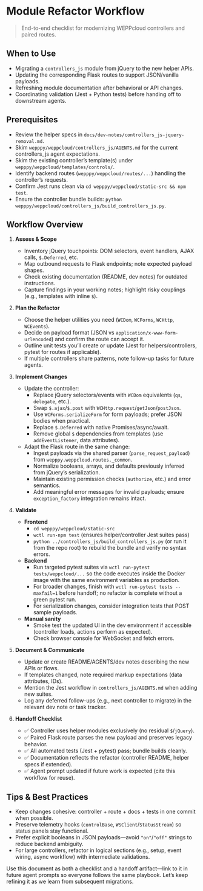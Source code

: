 # Module Refactor Workflow
> End-to-end checklist for modernizing WEPPcloud controllers and paired routes.

## When to Use
- Migrating a `controllers_js` module from jQuery to the new helper APIs.
- Updating the corresponding Flask routes to support JSON/vanilla payloads.
- Refreshing module documentation after behavioral or API changes.
- Coordinating validation (Jest + Python tests) before handing off to downstream agents.

## Prerequisites
- Review the helper specs in `docs/dev-notes/controllers_js-jquery-removal.md`.
- Skim `wepppy/weppcloud/controllers_js/AGENTS.md` for the current controllers_js agent expectations.
- Skim the existing controller’s template(s) under `wepppy/weppcloud/templates/controls/`.
- Identify backend routes (`wepppy/weppcloud/routes/...`) handling the controller’s requests.
- Confirm Jest runs clean via `cd wepppy/weppcloud/static-src && npm test`.
- Ensure the controller bundle builds: `python wepppy/weppcloud/controllers_js/build_controllers_js.py`.

## Workflow Overview
1. **Assess & Scope**
   - Inventory jQuery touchpoints: DOM selectors, event handlers, AJAX calls, `$.Deferred`, etc.
   - Map outbound requests to Flask endpoints; note expected payload shapes.
   - Check existing documentation (README, dev notes) for outdated instructions.
   - Capture findings in your working notes; highlight risky couplings (e.g., templates with inline `$`).

2. **Plan the Refactor**
   - Choose the helper utilities you need (`WCDom`, `WCForms`, `WCHttp`, `WCEvents`).
   - Decide on payload format (JSON vs `application/x-www-form-urlencoded`) and confirm the route can accept it.
   - Outline unit tests you’ll create or update (Jest for helpers/controllers, pytest for routes if applicable).
   - If multiple controllers share patterns, note follow-up tasks for future agents.

3. **Implement Changes**
   - Update the controller:
     - Replace jQuery selectors/events with `WCDom` equivalents (`qs`, `delegate`, etc.).
     - Swap `$.ajax`/`$.post` with `WCHttp.request`/`getJson`/`postJson`.
     - Use `WCForms.serializeForm` for form payloads; prefer JSON bodies when practical.
     - Replace `$.Deferred` with native Promises/async/await.
     - Remove global `$` dependencies from templates (use `addEventListener`, data attributes).
   - Adapt the Flask route in the same change:
     - Ingest payloads via the shared parser (`parse_request_payload`) from `wepppy.weppcloud.routes._common`.
     - Normalize booleans, arrays, and defaults previously inferred from jQuery’s serialization.
     - Maintain existing permission checks (`authorize`, etc.) and error semantics.
     - Add meaningful error messages for invalid payloads; ensure `exception_factory` integration remains intact.

4. **Validate**
   - **Frontend**
     - `cd wepppy/weppcloud/static-src`
     - `wctl run-npm test` (ensures helper/controller Jest suites pass)
     - `python ../controllers_js/build_controllers_js.py` (or run it from the repo root) to rebuild the bundle and verify no syntax errors.
   - **Backend**
     - Run targeted pytest suites via `wctl run-pytest tests/weppcloud/...` so the code executes inside the Docker image with the same environment variables as production.
     - For broader changes, finish with `wctl run-pytest tests --maxfail=1` before handoff; no refactor is complete without a green pytest run.
     - For serialization changes, consider integration tests that POST sample payloads.
   - **Manual sanity**
     - Smoke test the updated UI in the dev environment if accessible (controller loads, actions perform as expected).
     - Check browser console for WebSocket and fetch errors.

5. **Document & Communicate**
   - Update or create README/AGENTS/dev notes describing the new APIs or flows.
   - If templates changed, note required markup expectations (data attributes, IDs).
   - Mention the Jest workflow in `controllers_js/AGENTS.md`  when adding new suites.
   - Log any deferred follow-ups (e.g., next controller to migrate) in the relevant dev note or task tracker.

6. **Handoff Checklist**
   - ✅ Controller uses helper modules exclusively (no residual `$`/`jQuery`).
   - ✅ Paired Flask route parses the new payload and preserves legacy behavior.
   - ✅ All automated tests (Jest + pytest) pass; bundle builds cleanly.
   - ✅ Documentation reflects the refactor (controller README, helper specs if extended).
   - ✅ Agent prompt updated if future work is expected (cite this workflow for reuse).

## Tips & Best Practices
- Keep changes cohesive: controller + route + docs + tests in one commit when possible.
- Preserve telemetry hooks (`controlBase`, `WSClient`/`StatusStream`) so status panels stay functional.
- Prefer explicit booleans in JSON payloads—avoid `"on"`/`"off"` strings to reduce backend ambiguity.
- For large controllers, refactor in logical sections (e.g., setup, event wiring, async workflow) with intermediate validations.

Use this document as both a checklist and a handoff artifact—link to it in future agent prompts so everyone follows the same playbook. Let’s keep refining it as we learn from subsequent migrations.
